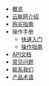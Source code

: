 <!-- 请勿添加产品标题，标题行将由系统自动增加，名称将于您申请邮件提供的仓库名称一致 -->

* [概览](/ugn/README.md)
*   [云联网介绍](ugn/Document/Introduction.md)
*   [购买指南](ugn/Document/Purchase.md)
*  操作手册
   *  [快速入门](ugn/Document/Guide/Threshold.md)
   *  [操作指南](ugn/Document/Guide/Guide.md)
*  [API文档](ugn/Document/API.md)
*  [常见问题](ugn/Document/Q&A.md)
*  [联系我们](ugn/Document/Connection.md)
* [产品术语](/ugn/Document/glossary.md)

